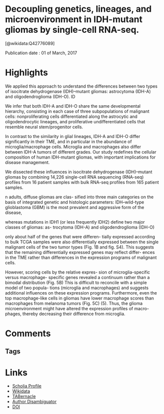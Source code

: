 
Decoupling genetics, lineages, and microenvironment in IDH-mutant gliomas by single-cell RNA-seq.
=================================================================================================
  
  [@wikidata:Q42776089]  
  
Publication date : 01 of March, 2017  

# Highlights

We applied this approach to understand the differences between two types of isocitrate dehydrogenase (IDH)–mutant gliomas: astrocytoma (IDH-A) and oligodendroglioma (IDH-O). ID

We infer that both IDH-A and IDH-O share the same developmental hierarchy, consisting in each case of three subpopulations of malignant cells: nonproliferating cells differentiated along the astrocytic and oligodendrocytic lineages, and proliferative undifferentiated cells that resemble neural stem/progenitor cells.

In contrast to the similarity in glial lineages, IDH-A and IDH-O differ significantly in their TME, and in particular in the abundance of microglia/macrophage cells. Microglia and macrophages also differ between IDH-A tumors of different grades. Our study redefines the cellular composition of human IDH-mutant gliomas, with important implications for disease management.

We dissected these influences in
isocitrate dehydrogenase (IDH)–mutant gliomas by combining 14,226 single-cell RNA
sequencing (RNA-seq) profiles from 16 patient samples with bulk RNA-seq profiles from 165
patient samples.

n adults, diffuse gliomas are clas-
sified into three main categories on the basis of
integrated genetic and histologic parameters:
IDH–wild-type glioblastoma (GBM) is the most
prevalent and aggressive form of the disease,

whereas mutations in IDH1 (or less frequently
IDH2) define two major classes of gliomas: as-
trocytoma (IDH-A) and oligodendroglioma (IDH-O)

only about half of the genes that were differen-
tially expressed according to bulk TCGA samples
were also differentially expressed between the
single malignant cells of the two tumor types (Fig.
1B and fig. S4). This suggests that the remaining
differentially expressed genes may reflect differ-
ences in the TME rather than differences in the
expression programs of malignant cells.

However, scoring cells by the relative expres-
sion of microglia-specific versus macrophage-
specific genes revealed a continuum rather than
a bimodal distribution (Fig. 5B) This is difficult
to reconcile with a simple model of two popula-
tions (microglia and macrophages) and suggests
additional influences on these expression programs.
Furthermore, even the top macrophage-like cells
in gliomas have lower macrophage scores than
macrophages from melanoma tumors (Fig. 5C)
(5). Thus, the glioma microenvironment might
have altered the expression profiles of macro-
phages, thereby decreasing their difference from
microglia.

# Comments

## Tags

# Links
  
 * [Scholia Profile](https://scholia.toolforge.org/work/Q42776089)  
 * [Wikidata](https://www.wikidata.org/wiki/Q42776089)  
 * [TABernacle](https://tabernacle.toolforge.org/?#/tab/manual/Q42776089/P921%3BP4510)  
 * [Author Disambiguator](https://author-disambiguator.toolforge.org/work_item_oauth.php?id=Q42776089&batch_id=&match=1&author_list_id=&doit=Get+author+links+for+work)  
 * [DOI](https://doi.org/10.1126/SCIENCE.AAI8478)  
